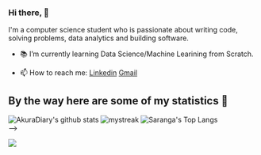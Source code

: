 ### Hi there, 👋


I'm a computer science student who is passionate about writing code, solving problems, data analytics and building software.

- 📚 I’m currently learning  Data Science/Machine Learining from Scratch.
<!-- - 👯 I’m looking for a software development/Data Science internship (part-time).  -->
- 📫 How to reach me: [Linkedin](https://www.linkedin.com/in/sarangakumarapeli/) [Gmail](mailto:saranga.2019952@iit.ac.lk)



## By the way here are some of my statistics 🚀
![AkuraDiary's github stats](https://github-readme-stats.vercel.app/api?username=Saranga99&show_icons=true&theme=tokyonight)
<img src="https://github-readme-streak-stats.herokuapp.com/?user=AkuraDiary&theme=tokyonight" alt="mystreak"/>
![Saranga's Top Langs](https://github-readme-stats.vercel.app/api/top-langs/?username=Saranga99&theme=tokyonight&layout=compact)
<br> -->


<a href="https://github.com/Saranga99/website">
  <img src="https://github-readme-stats.vercel.app/api/top-langs/?username=Saranga99&layout=compact" />
</a>




